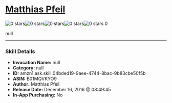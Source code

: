 # [Matthias Pfeil](http://alexa.amazon.com/#skills/amzn1.ask.skill.04bded19-9aee-4744-8bac-9b83cbe50f5b)
![0 stars](../../images/ic_star_border_black_18dp_1x.png)![0 stars](../../images/ic_star_border_black_18dp_1x.png)![0 stars](../../images/ic_star_border_black_18dp_1x.png)![0 stars](../../images/ic_star_border_black_18dp_1x.png)![0 stars](../../images/ic_star_border_black_18dp_1x.png) 0

null

***

### Skill Details

* **Invocation Name:** null
* **Category:** null
* **ID:** amzn1.ask.skill.04bded19-9aee-4744-8bac-9b83cbe50f5b
* **ASIN:** B01MQVKYO9
* **Author:** Matthias Pfeil
* **Release Date:** December 16, 2016 @ 08:49:45
* **In-App Purchasing:** No
